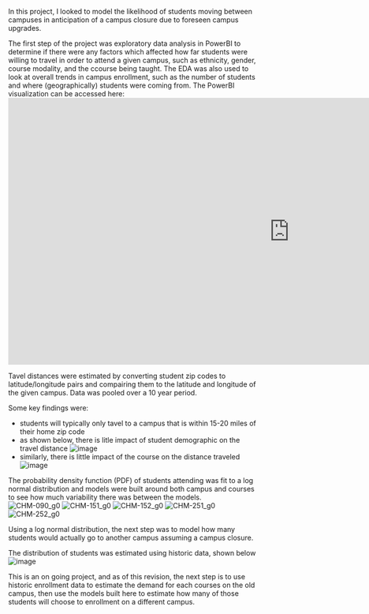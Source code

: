 In this project, I looked to model the likelihood of students moving between campuses in anticipation of a campus closure due to foreseen campus upgrades.  

The first step of the project was exploratory data analysis in PowerBI to determine if there were any factors which affected how far students were willing to travel in order to attend a given campus, such as ethnicity, gender, course modality, and the ccourse being taught.  The EDA was also used to look at overall trends in campus enrollment, such as the number of students and where (geographically) students were coming from.
The PowerBI visualization can be accessed here:  <iframe title="TravelByStudents" width="1140" height="541.25" src="https://app.powerbi.com/reportEmbed?reportId=448c3286-cd90-47a0-a5c7-c83b819e6f77&autoAuth=true&ctid=16cc8ad9-84fe-481d-b9b0-48e7758c41aa" frameborder="0" allowFullScreen="true"></iframe>

Tavel distances were estimated by converting student zip codes to latitude/longitude pairs and compairing them to the latitude and longitude of the given campus.  Data was pooled over a 10 year period.

Some key findings were:
- students will typically only tavel to a campus that is within 15-20 miles of their home zip code
- as shown below, there is litle impact of student demographic on the travel distance
![image](https://github.com/smstewart1/StudentTravel/assets/107202785/f8a10b81-51a6-4262-8ede-bfc749999806)
- similarly, there is little impact of the course on the distance traveled
![image](https://github.com/smstewart1/StudentTravel/assets/107202785/64cd2091-a7db-477b-a8ac-7b881cd98a3f)

The probability density function (PDF) of students attending was fit to a log normal distribution and models were built around both campus and courses to see how much variability there was between the models.  
![CHM-090_g0](https://github.com/smstewart1/StudentTravel/assets/107202785/315b7d80-ab25-420f-ab0f-27a41471910d)
![CHM-151_g0](https://github.com/smstewart1/StudentTravel/assets/107202785/0e96dfe6-2ee9-4267-a2ef-e197d9354e7f)
![CHM-152_g0](https://github.com/smstewart1/StudentTravel/assets/107202785/dfe1a5e1-379e-4cc8-b009-bb1dd23966e3)
![CHM-251_g0](https://github.com/smstewart1/StudentTravel/assets/107202785/62cd011c-bfb4-4c52-b92b-26b4ad9b54ab)
![CHM-252_g0](https://github.com/smstewart1/StudentTravel/assets/107202785/384eee41-e2c8-4593-98be-5e0d1a549082)

Using a log normal distribution, the next step was to model how many students would actually go to another campus assuming a campus closure.

The distribution of students was estimated using historic data, shown below
![image](https://github.com/smstewart1/StudentTravel/assets/107202785/1fa93724-295d-47dc-a0fb-75fc14e7db94)

This is an on going project, and as of this revision, the next step is to use historic enrollment data to estimate the demand for each courses on the old campus, then use the models built here to estimate how many of those students will choose to enrollment on a different campus.  
